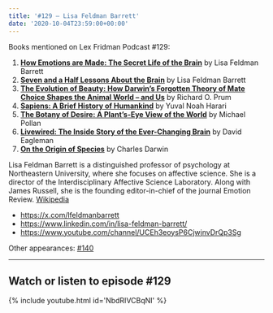 ```yaml
---
title: '#129 – Lisa Feldman Barrett'
date: '2020-10-04T23:59:00+00:00'
---
```


Books mentioned on Lex Fridman Podcast #129:

1. <b><a href="https://amzn.to/3umOMdn" target="_blank" rel="sponsored noopener noreferrer">How Emotions are Made: The Secret Life of the Brain</a></b> by Lisa Feldman Barrett
2. <b><a href="https://amzn.to/3B0vkaf" target="_blank" rel="sponsored noopener noreferrer">Seven and a Half Lessons About the Brain</a></b> by Lisa Feldman Barrett
3. <b><a href="https://amzn.to/3VnzIZb" target="_blank" rel="sponsored noopener noreferrer">The Evolution of Beauty: How Darwin’s Forgotten Theory of Mate Choice Shapes the Animal World – and Us</a></b> by Richard O. Prum
4. <b><a href="https://amzn.to/3uewfQL" target="_blank" rel="sponsored noopener noreferrer">Sapiens: A Brief History of Humankind</a></b> by Yuval Noah Harari
5. <b><a href="https://amzn.to/3OPGFzD" target="_blank" rel="sponsored noopener noreferrer">The Botany of Desire: A Plant’s-Eye View of the World</a></b> by Michael Pollan
6. <b><a href="https://amzn.to/3iwelX7" target="_blank" rel="sponsored noopener noreferrer">Livewired: The Inside Story of the Ever-Changing Brain</a></b> by David Eagleman
7. <b><a href="https://amzn.to/3VI2Bip" target="_blank" rel="sponsored noopener noreferrer">On the Origin of Species</a></b> by Charles Darwin

<!--more-->

Lisa Feldman Barrett is a distinguished professor of psychology at Northeastern University, where she focuses on affective science. She is a director of the Interdisciplinary Affective Science Laboratory. Along with James Russell, she is the founding editor-in-chief of the journal Emotion Review. <a href="https://en.wikipedia.org/wiki/Lisa_Feldman_Barrett" target="_blank">Wikipedia</a>

- <a href="https://x.com/lfeldmanbarrett" target="_blank">https://x.com/lfeldmanbarrett</a>
- <a href="https://www.linkedin.com/in/lisa-feldman-barrett/" target="_blank">https://www.linkedin.com/in/lisa-feldman-barrett/</a>
- <a href="https://www.youtube.com/channel/UCEh3eoysP6CjwjnvDrQp3Sg" target="_blank">https://www.youtube.com/channel/UCEh3eoysP6CjwjnvDrQp3Sg</a>

Other appearances: [\#140](/140-lisa-feldman-barrett/)

- - - - - -

## Watch or listen to episode #129

{% include youtube.html id='NbdRIVCBqNI' %}